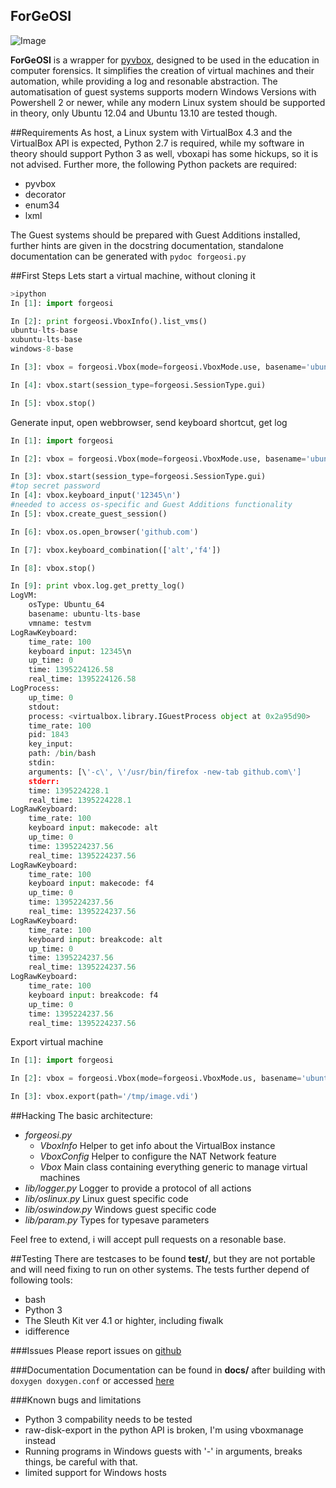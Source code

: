 ForGeOSI
--------
![Image](http://max.fauiwg.de/forgeosi/logo256.png?raw=true)

__ForGeOSI__ is a wrapper for [pyvbox](https://github.com/mjdorma/pyvbox), designed to be used in the education in computer forensics. It simplifies the creation of virtual machines and their automation, while providing a log and resonable abstraction.
The automatisation of guest systems supports modern Windows Versions with Powershell 2 or newer, while any modern Linux system should be supported in theory, only Ubuntu 12.04 and Ubuntu 13.10 are tested though.

##Requirements
As host, a Linux system with VirtualBox 4.3 and the VirtualBox API is expected, Python 2.7 is required, while my software in theory should support Python 3 as well, vboxapi has some hickups, so it is not advised.
Further more, the following Python packets are required:
* pyvbox
* decorator
* enum34
* lxml


The Guest systems should be prepared with Guest Additions installed, further hints are given in the docstring documentation, standalone documentation can be generated with `pydoc forgeosi.py`

##First Steps
Lets start a virtual machine, without cloning it

```python
>ipython
In [1]: import forgeosi

In [2]: print forgeosi.VboxInfo().list_vms()
ubuntu-lts-base
xubuntu-lts-base
windows-8-base

In [3]: vbox = forgeosi.Vbox(mode=forgeosi.VboxMode.use, basename='ubuntu-lts-base')

In [4]: vbox.start(session_type=forgeosi.SessionType.gui)

In [5]: vbox.stop()
```

Generate input, open webbrowser, send keyboard shortcut, get log

```python
In [1]: import forgeosi

In [2]: vbox = forgeosi.Vbox(mode=forgeosi.VboxMode.use, basename='ubuntu-lts-base')

In [3]: vbox.start(session_type=forgeosi.SessionType.gui)
#top secret password
In [4]: vbox.keyboard_input('12345\n')
#needed to access os-specific and Guest Additions functionality
In [5]: vbox.create_guest_session()

In [6]: vbox.os.open_browser('github.com')

In [7]: vbox.keyboard_combination(['alt','f4'])

In [8]: vbox.stop()

In [9]: print vbox.log.get_pretty_log()
LogVM:
	osType: Ubuntu_64
	basename: ubuntu-lts-base
	vmname: testvm
LogRawKeyboard:
	time_rate: 100
	keyboard input: 12345\n
	up_time: 0
	time: 1395224126.58
	real_time: 1395224126.58
LogProcess:
	up_time: 0
	stdout: 
	process: <virtualbox.library.IGuestProcess object at 0x2a95d90>
	time_rate: 100
	pid: 1843
	key_input: 
	path: /bin/bash
	stdin: 
	arguments: [\'-c\', \'/usr/bin/firefox -new-tab github.com\']
	stderr: 
	time: 1395224228.1
	real_time: 1395224228.1
LogRawKeyboard:
	time_rate: 100
	keyboard input: makecode: alt
	up_time: 0
	time: 1395224237.56
	real_time: 1395224237.56
LogRawKeyboard:
	time_rate: 100
	keyboard input: makecode: f4
	up_time: 0
	time: 1395224237.56
	real_time: 1395224237.56
LogRawKeyboard:
	time_rate: 100
	keyboard input: breakcode: alt
	up_time: 0
	time: 1395224237.56
	real_time: 1395224237.56
LogRawKeyboard:
	time_rate: 100
	keyboard input: breakcode: f4
	up_time: 0
	time: 1395224237.56
	real_time: 1395224237.56

```

Export virtual machine
```python
In [1]: import forgeosi

In [2]: vbox = forgeosi.Vbox(mode=forgeosi.VboxMode.us, basename='ubuntu-lts-base')

In [3]: vbox.export(path='/tmp/image.vdi')
```

##Hacking
The basic architecture:
* _forgeosi.py_
	* _VboxInfo_
	  Helper to get info about the VirtualBox instance
	* _VboxConfig_
	  Helper to configure the NAT Network feature
	* _Vbox_
	  Main class containing everything generic to manage virtual machines
* _lib/logger.py_
  Logger to provide a protocol of all actions
* _lib/oslinux.py_
  Linux guest specific code
* _lib/oswindow.py_
  Windows guest specific code
* _lib/param.py_
  Types for typesave parameters

Feel free to extend, i will accept pull requests on a resonable base.

##Testing
There are testcases to be found __test/__, but they are not portable
and will need fixing to run on other systems. The tests further depend of following tools:
* bash
* Python 3
* The Sleuth Kit ver 4.1 or highter, including fiwalk
* idifference

###Issues
Please report issues on [github](https://github.com/maxfragg/ForgeOSI/issues)

###Documentation
Documentation can be found in __docs/__ after building with `doxygen doxygen.conf` or accessed [here](http://max.fauiwg.de/forgeosi/index.html)


###Known bugs and limitations
* Python 3 compability needs to be tested
* raw-disk-export in the python API is broken, I'm using vboxmanage instead
* Running programs in Windows guests with '-' in arguments, breaks things, be careful with that.
* limited support for Windows hosts
